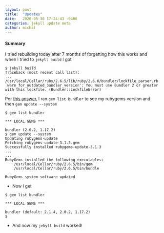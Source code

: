 ```yaml
---
layout: post
title:  "Updates"
date:   2020-05-30 17:24:43 -0400
categories: jekyll update meta
author: michal
---
```



#### Summary
I tried rebuilding today after 7 months of forgetting how this works and when I tried to `jekyll build` I got

```
$ jekyll build
Traceback (most recent call last):
...
/usr/local/Cellar/ruby/2.6.5/lib/ruby/2.6.0/bundler/lockfile_parser.rb:108:in `warn_for_outdated_bundler_version': You must use Bundler 2 or greater with this lockfile. (Bundler::LockfileError)
```

Per [this answer](https://stackoverflow.com/a/57125886), I ran `gem list bundler` to see my rubygems version and then `gem update --system`

```
$ gem list bundler

*** LOCAL GEMS ***

bundler (2.0.2, 1.17.2)
$ gem update --system
Updating rubygems-update
Fetching rubygems-update-3.1.3.gem
Successfully installed rubygems-update-3.1.3
...
...
RubyGems installed the following executables:
	/usr/local/Cellar/ruby/2.6.5/bin/gem
	/usr/local/Cellar/ruby/2.6.5/bin/bundle
    
RubyGems system software updated
```
* Now I get
```
$ gem list bundler

*** LOCAL GEMS ***

bundler (default: 2.1.4, 2.0.2, 1.17.2)
$ 

```
* And now my `jekyll build` worked!
